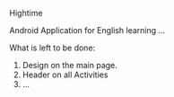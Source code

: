 Hightime

Android Application for English learning ...

What is left to be done:

  1. Design on the main page.
  2. Header on all Activities
  3. ...
